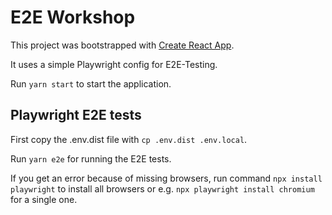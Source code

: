 # E2E Workshop

This project was bootstrapped with [Create React App](https://github.com/facebook/create-react-app).

It uses a simple Playwright config for E2E-Testing.

Run `yarn start` to start the application.

## Playwright E2E tests

First copy the .env.dist file with `cp .env.dist .env.local`.

Run `yarn e2e` for running the E2E tests.

If you get an error because of missing browsers, run command `npx install playwright` to install all browsers
or e.g. `npx playwright install chromium` for a single one.
